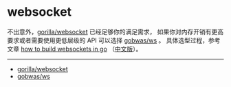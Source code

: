 # websocket

不出意外，[gorilla/websocket](https://github.com/gorilla/websocket) 已经足够你的满足需求，
如果你对内存开销有更高要求或者需要使用更低层级的 API 可以选择 [gobwas/ws](https://github.com/gobwas/ws) 。
具体选型过程，参考文章 [how to build websockets in go](https://yalantis.com/blog/how-to-build-websockets-in-go/)
（[中文版](https://tonybai.com/2019/09/28/how-to-build-websockets-in-go/)）。

---

- [gorilla/websocket](https://github.com/gorilla/websocket)
- [gobwas/ws](https://github.com/gobwas/ws)

